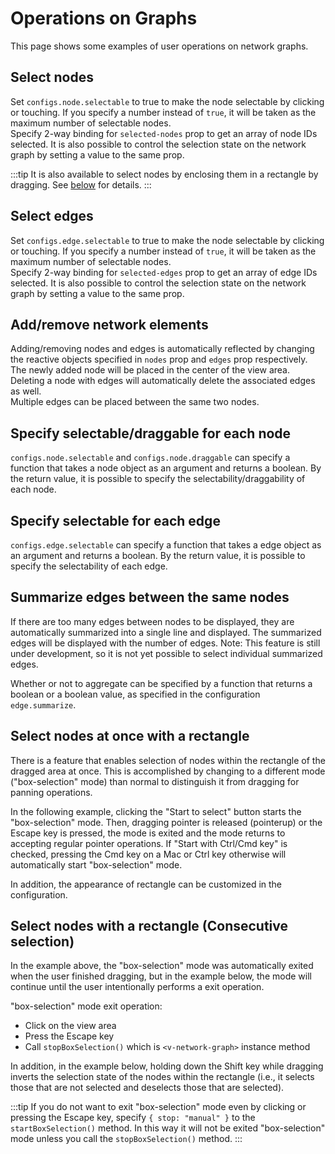 # Operations on Graphs

This page shows some examples of user operations on network graphs.

## Select nodes

Set `configs.node.selectable` to true to make the node selectable by
clicking or touching.
If you specify a number instead of `true`, it will be taken as the
maximum number of selectable nodes.  
Specify 2-way binding for `selected-nodes` prop to get an array of
node IDs selected. It is also possible to control the selection state
on the network graph by setting a value to the same prop.

<demo-tabs :use-data="true" hint="To select multiple nodes, Shift+click or hold down the selected node and tap another node.">
<template v-slot:demo>
  <DemoSelectNodes />
</template>
<template v-slot:source>

  <<< @/.vitepress/components/03_operation/01/SelectNodes.vue{8-13,62}

</template>
<template v-slot:data>

  <<< @/.vitepress/components/03_operation/01/data.ts

</template>
</demo-tabs>

:::tip
It is also available to select nodes by enclosing them in a rectangle
by dragging.
See [below](#select-nodes-at-once-with-a-rectangle) for details.
:::


## Select edges

Set `configs.edge.selectable` to true to make the node selectable by
clicking or touching.
If you specify a number instead of `true`, it will be taken as the
maximum number of selectable nodes.  
Specify 2-way binding for `selected-edges` prop to get an array of
edge IDs selected. It is also possible to control the selection state
on the network graph by setting a value to the same prop.

<demo-tabs :use-data="true" hint="To select multiple edges, Shift+click or hold down the selected edge and tap another edge.">
<template v-slot:demo>
  <DemoSelectEdges />
</template>
<template v-slot:source>

  <<< @/.vitepress/components/03_operation/02/SelectEdges.vue{8-13,63}

</template>
<template v-slot:data>

  <<< @/.vitepress/components/03_operation/02/data.ts

</template>
</demo-tabs>


## Add/remove network elements

Adding/removing nodes and edges is automatically reflected by changing
the reactive objects specified in `nodes` prop and `edges` prop respectively.  
The newly added node will be placed in the center of the view area.  
Deleting a node with edges will automatically delete the associated edges as well.  
Multiple edges can be placed between the same two nodes.

<demo-tabs :use-data="true">
<template v-slot:demo>
  <DemoAddElements />
</template>
<template v-slot:source>

  <<< @/.vitepress/components/03_operation/03/AddElements.vue{6-7,14-39}

</template>
<template v-slot:data>

  <<< @/.vitepress/components/03_operation/03/data.ts

</template>
</demo-tabs>


## Specify selectable/draggable for each node

`configs.node.selectable` and `configs.node.draggable` can specify a
function that takes a node object as an argument and returns a boolean.
By the return value, it is possible to specify the selectability/draggability
of each node.

<demo-tabs :use-data="true">
<template v-slot:demo>
  <DemoNodeSelectable />
</template>
<template v-slot:source>

  <<< @/.vitepress/components/03_operation/04/NodeSelectable.vue{8-13}

</template>
<template v-slot:data>

  <<< @/.vitepress/components/03_operation/04/data.ts

</template>
</demo-tabs>


## Specify selectable for each edge

`configs.edge.selectable` can specify a function that takes a edge
object as an argument and returns a boolean.
By the return value, it is possible to specify the selectability of
each edge.

<demo-tabs :use-data="true" hint="The edge of [N1=N3] is set to be unselectable">
<template v-slot:demo>
  <DemoEdgeSelectable />
</template>
<template v-slot:source>

  <<< @/.vitepress/components/03_operation/05/EdgeSelectable.vue{13}

</template>
<template v-slot:data>

  <<< @/.vitepress/components/03_operation/05/data.ts

</template>
</demo-tabs>


## Summarize edges between the same nodes

If there are too many edges between nodes to be displayed, they are
automatically summarized into a single line and displayed.
The summarized edges will be displayed with the number of edges.
Note: This feature is still under development, so it is not yet
possible to select individual summarized edges.

<demo-tabs :use-data="true">
<template v-slot:demo>
  <DemoSummarizeEdges />
</template>
<template v-slot:source>

  <<< @/.vitepress/components/03_operation/06/SummarizeEdges.vue

</template>
<template v-slot:data>

  <<< @/.vitepress/components/03_operation/06/data.ts

</template>
</demo-tabs>

Whether or not to aggregate can be specified by a function that
returns a boolean or a boolean value, as specified in the
configuration `edge.summarize`.

## Select nodes at once with a rectangle

There is a feature that enables selection of nodes within the
rectangle of the dragged area at once. This is accomplished
by changing to a different mode ("box-selection" mode) than
normal to distinguish it from dragging for panning operations.

In the following example, clicking the "Start to select" button
starts the "box-selection" mode. Then, dragging pointer is released
(pointerup) or the Escape key is pressed, the mode is exited and
the mode returns to accepting regular pointer operations.
If "Start with Ctrl/Cmd key" is checked, pressing the Cmd key on
a Mac or Ctrl key otherwise will automatically start "box-selection"
mode.

In addition, the appearance of rectangle can be customized in the
configuration.

<demo-tabs :use-data="true">
<template v-slot:demo>
  <DemoBoxSelection1 />
</template>
<template v-slot:source>

  <<< @/.vitepress/components/03_operation/07/BoxSelection1.vue

</template>
<template v-slot:data>

  <<< @/.vitepress/components/03_operation/07/data.ts

</template>
</demo-tabs>

## Select nodes with a rectangle (Consecutive selection)

In the example above, the "box-selection" mode was automatically
exited when the user finished dragging, but in the example below,
the mode will continue until the user intentionally performs a
exit operation.

"box-selection" mode exit operation:
* Click on the view area
* Press the Escape key
* Call `stopBoxSelection()` which is `<v-network-graph>` instance method

In addition, in the example below, holding down the Shift key
while dragging inverts the selection state of the nodes within
the rectangle (i.e., it selects those that are not selected
and deselects those that are selected).


<demo-tabs :use-data="true">
<template v-slot:demo>
  <DemoBoxSelection2 />
</template>
<template v-slot:source>

  <<< @/.vitepress/components/03_operation/08/BoxSelection2.vue

</template>
<template v-slot:data>

  <<< @/.vitepress/components/03_operation/08/data.ts

</template>
</demo-tabs>

:::tip
If you do not want to exit "box-selection" mode even by clicking or
pressing the Escape key, specify `{ stop: "manual" }` to the
`startBoxSelection()` method.
In this way it will not be exited "box-selection" mode unless you
call the `stopBoxSelection()` method.
:::


<script setup>
import DemoSelectNodes from "../.vitepress/components/03_operation/01/SelectNodes.vue"
import DemoSelectEdges from "../.vitepress/components/03_operation/02/SelectEdges.vue"
import DemoAddElements from "../.vitepress/components/03_operation/03/AddElements.vue"
import DemoNodeSelectable from "../.vitepress/components/03_operation/04/NodeSelectable.vue"
import DemoEdgeSelectable from "../.vitepress/components/03_operation/05/EdgeSelectable.vue"
import DemoSummarizeEdges from "../.vitepress/components/03_operation/06/SummarizeEdges.vue"
import DemoBoxSelection1 from "../.vitepress/components/03_operation/07/BoxSelection1.vue"
import DemoBoxSelection2 from "../.vitepress/components/03_operation/08/BoxSelection2.vue"
</script>
